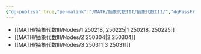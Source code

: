 ```yaml
---
{"dg-publish":true,"permalink":"/MATH/抽象代数III/抽象代数III/","dgPassFrontmatter":true}
---
```



- [[MATH/抽象代数III/Nodes/1 250218, 250225\|1 250218, 250225]]
- [[MATH/抽象代数III/Nodes/2 250304\|2 250304]]
- [[MATH/抽象代数III/Nodes/3 250311\|3 250311]]

